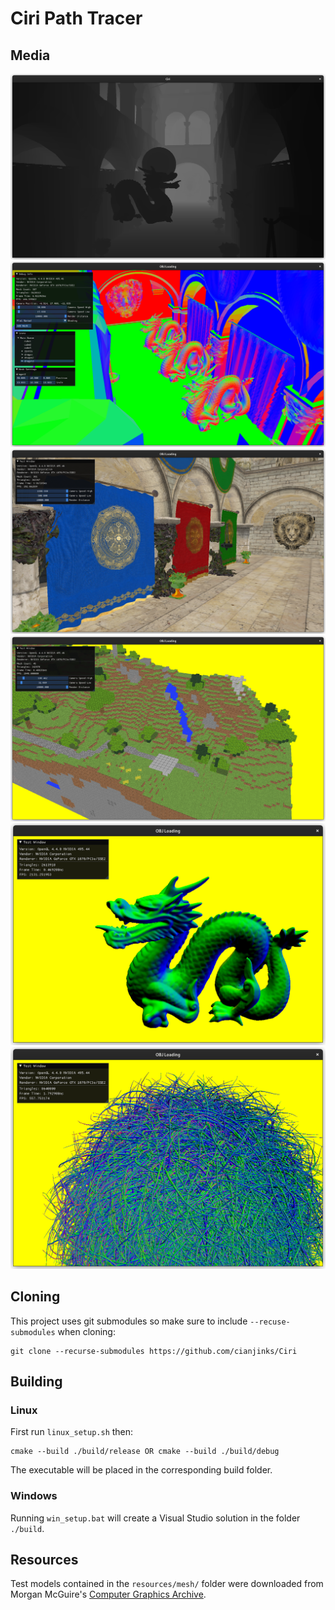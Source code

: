 # Ciri Path Tracer

## Media

![Deferred Rendering Tests](docs/sponza_depth.png)
![Current State](docs/progress.png)
![Sponza Textured](docs/sponza_textured.png)
![Lost Empire Textured](docs/lostempire_textured.png)
![Dragon Normals](docs/dragon_normals.png)
![Hairball Normals](docs/hairball_normals.png)

## Cloning

This project uses git submodules so make sure to include `--recuse-submodules` when cloning:

    git clone --recurse-submodules https://github.com/cianjinks/Ciri

## Building

### Linux

First run `linux_setup.sh` then:

    cmake --build ./build/release OR cmake --build ./build/debug

The executable will be placed in the corresponding build folder.

### Windows

Running `win_setup.bat` will create a Visual Studio solution in the folder `./build`.

## Resources

Test models contained in the `resources/mesh/` folder were downloaded from Morgan McGuire's [Computer Graphics Archive](https://casual-effects.com/data).